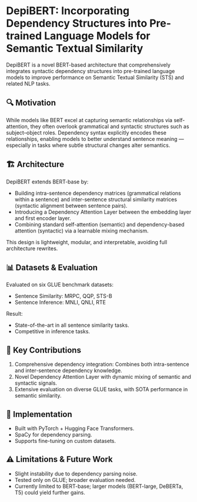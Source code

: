 # DepiBERT: Incorporating Dependency Structures into Pre-trained Language Models for Semantic Textual Similarity
DepiBERT is a novel BERT-based architecture that comprehensively integrates syntactic dependency structures into pre-trained language models to improve performance on Semantic Textual Similarity (STS) and related NLP tasks.

## 🔍 Motivation
While models like BERT excel at capturing semantic relationships via self-attention, they often overlook grammatical and syntactic structures such as subject–object roles. Dependency syntax explicitly encodes these relationships, enabling models to better understand sentence meaning — especially in tasks where subtle structural changes alter semantics.

## 🏗 Architecture
DepiBERT extends BERT-base by:
* Building intra-sentence dependency matrices (grammatical relations within a sentence) and inter-sentence structural similarity matrices (syntactic alignment between sentence pairs).
* Introducing a Dependency Attention Layer between the embedding layer and first encoder layer.
* Combining standard self-attention (semantic) and dependency-based attention (syntactic) via a learnable mixing mechanism.

This design is lightweight, modular, and interpretable, avoiding full architecture rewrites.
## 📊 Datasets & Evaluation
Evaluated on six GLUE benchmark datasets:
* Sentence Similarity: MRPC, QQP, STS-B
* Sentence Inference: MNLI, QNLI, RTE
  
Result:
* State-of-the-art in all sentence similarity tasks.
* Competitive in inference tasks.
## 🔑 Key Contributions
1.	Comprehensive dependency integration: Combines both intra-sentence and inter-sentence dependency knowledge.
2.	Novel Dependency Attention Layer with dynamic mixing of semantic and syntactic signals.
3.	Extensive evaluation on diverse GLUE tasks, with SOTA performance in semantic similarity.
## 📂 Implementation
* Built with PyTorch + Hugging Face Transformers.
* SpaCy for dependency parsing.
* Supports fine-tuning on custom datasets.
## ⚠ Limitations & Future Work
* Slight instability due to dependency parsing noise.
* Tested only on GLUE; broader evaluation needed.
* Currently limited to BERT-base; larger models (BERT-large, DeBERTa, T5) could yield further gains.

